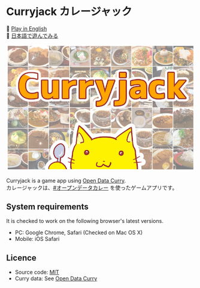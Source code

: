 # Curryjack カレージャック

🍛 [Play in English](https://curryjack.zzzmisa.com/en/#/)  
🍛 [日本語で遊んでみる](https://curryjack.zzzmisa.com)

![Curryjack](./public/ogimage_en.jpg)

Curryjack is a game app using [Open Data Curry](https://www.facebook.com/opendatacurry/).  
カレージャックは、[#オープンデータカレー](https://www.facebook.com/opendatacurry/) を使ったゲームアプリです。

## System requirements

It is checked to work on the following browser's latest versions.

- PC: Google Chrome, Safari (Checked on Mac OS X)
- Mobile: iOS Safari

## Licence

- Source code: [MIT](https://github.com/zzzmisa/curryjack/blob/master/LICENSE)
- Curry data: See [Open Data Curry](https://www.facebook.com/opendatacurry/)